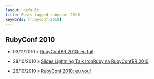 ```yaml
---
layout: default
title: Posts tagged rubyconf-2010
keywords: [rubyconf-2010]
---
```

<h2 class="category">RubyConf 2010</h2>
<ul class="posts">
<li>
<p>
<span class="date">03/11/2010</span> &raquo; 
<a href="/blog/rubyconfbr-2010-eu-fui">RubyConfBR 2010: eu fui!</a>
</p>
</li> 
<li>
<p>
<span class="date">28/10/2010</span> &raquo; 
<a href="/blog/slides-lightning-talk-ironruby-na-rubyconfbr-2010">Slides Lightning Talk IronRuby na RubyConfBR 2010</a>
</p>
</li> 
<li>
<p>
<span class="date">26/10/2010</span> &raquo; 
<a href="/blog/rubyconf-2010-eu-vou">RubyConf 2010: eu vou!</a>
</p>
</li> 
</ul>
